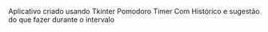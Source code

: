 Aplicativo criado usando Tkinter Pomodoro Timer Com Histórico e sugestão do que fazer durante o intervalo